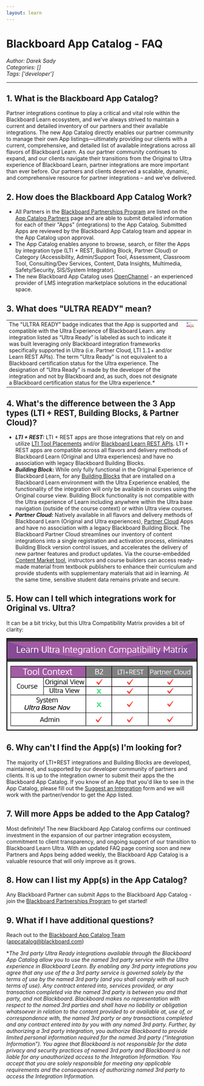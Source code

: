 ```yaml
---
layout: learn
---
```

# Blackboard App Catalog - FAQ
*Author: Darek Sady*  
*Categories: []*  
*Tags: ['developer']*  
<hr />

## 1. What is the Blackboard App Catalog? ##

Partner integrations continue to play a critical and vital role within the Blackboard Learn ecosystem, and we’ve always strived to maintain a current and detailed inventory of our partners and their available integrations. The new App Catalog directly enables our partner community to manage their own App listings—ultimately providing our clients with a current, comprehensive, and detailed list of available integrations across all flavors of Blackboard Learn. As our partner community continues to expand, and our clients navigate their transitions from the Original to Ultra experience of Blackboard Learn, partner integrations are more important than ever before. Our partners and clients deserved a scalable, dynamic, and comprehensive resource for partner integrations – and we’ve delivered.

## 2. How does the Blackboard App Catalog Work?

 - All Partners in the [Blackboard Partnerships Program](https://www.blackboard.com/partnerships/become-a-partner) are listed on the [App Catalog Partners](https://appcatalog.blackboard.com/list-partners/) page and are able to submit detailed information for each of their "Apps" (integrations) to the App Catalog. Submitted Apps are reviewed by the Blackboard App Catalog team and appear in the App Catalog upon approval.
  - The App Catalog enables anyone to browse, search, or filter the Apps by integration type (LTI + REST, Building Block, Partner Cloud) or Category (Accessibility, Admin/Support Tool, Assessment, Classroom Tool, Consulting/Dev Services, Content, Data Insights, Multimedia, Safety/Security, SIS/System Integrator).
 - The new Blackboard App Catalog uses [OpenChannel](https://openchannel.io/) - an experienced provider of LMS integration marketplace solutions in the educational space.

## 3. What does "ULTRA READY" mean?

<table border="0">
  <tr>
    <td valign="top">The "ULTRA READY" badge indicates that the App is supported and compatible with the Ultra Experience of Blackboard Learn. any integration listed as “Ultra Ready” is labeled as such to indicate it was built leveraging only Blackboard integration frameworks specifically supported in Ultra (i.e. Partner Cloud, LTI 1.1+ and/or Learn REST APIs).  The term "Ultra Ready" is not equivalent to a Blackboard certification status for the Ultra experience. The designation of “Ultra Ready” is made by the developer of the integration and not by Blackboard and, as such, does not designate a Blackboard certification status for the Ultra experience.*
  </td>
    <td valign="top">
      <img src="https://raw.githubusercontent.com/blackboard/blackboard.github.io/master/learn/App%20Catalog/ultrarreadytile.png" alt="Example App tile displaying the ULTRA READY tag" title="Example App tile displaying the ULTRA READY tag"/>
    </td>
  </tr>
</table>

## 4. What's the difference between the 3 App types (LTI + REST, Building Blocks, & Partner Cloud)?

 - _**LTI + REST:**_ LTI + REST apps are those integrations that rely on and utilize [LTI Tool Placements](https://help.blackboard.com/Learn/Administrator/SaaS/Integrations/Learning_Tools_Interoperability) and/or [Blackboard Learn REST APIs](https://help.blackboard.com/Learn/Administrator/SaaS/Integrations/Compare_Building_Blocks_and_Rest#why-rest-apis_OTP-1). LTI + REST apps are compatible across all flavors and delivery methods of Blackboard Learn (Original and Ultra experiences) and have no association with legacy Blackboard Building Blocks.
 - _**Building Block:**_ While only fully functional in the Original Experience of Blackboard Learn, for any [Building Blocks](https://help.blackboard.com/Learn/Administrator/SaaS/Building_Blocks) that are installed on a Blackboard Learn environment with the Ultra Experience enabled, the functionality of the integration will only be available in courses using the Original course view. Building Block functionality is not compatible with the Ultra experience of Learn including anywhere within the Ultra base navigation (outside of the course context) or within Ultra view courses.
  - _**Partner Cloud:**_ Natively available in all flavors and delivery methods of Blackboard Learn (Original and Ultra experiences), [Partner Cloud](https://help.blackboard.com/Learn/Administrator/SaaS/Integrations/Content_Market#partner-content-in-the-content-market_OTP-0) Apps and have no association with a legacy Blackboard Building Block. The Blackboard Partner Cloud streamlines our inventory of content integrations into a single registration and activation process, eliminates Building Block version control issues, and accelerates the delivery of new partner features and product updates. Via the course-embedded [Content Market tool](https://help.blackboard.com/Learn/Instructor/Course_Content/Create_Content/Add_Content_From_External_Sources#content-market_OTP-0), instructors and course builders can access ready-made material from textbook publishers to enhance their curriculum and provide students with supplementary materials that aid in learning. At the same time, sensitive student data remains private and secure.

## 5. How can I tell which integrations work for Original vs. Ultra? ##

It can be a bit tricky, but this Ultra Compatibility Matrix provides a bit of clarity:

![Ultra Compatibility Matrix](ultracompmatrix.png "Ultra Compatibility Matrix")

## 6. Why can't I find the App(s) I'm looking for? ##

The majority of LTI+REST integrations and Building Blocks are developed, maintained, and supported by our developer community of partners and clients. It is up to the integration owner to submit their apps the the Blackboard App Catalog. If you know of an App that you'd like to see in the App Catalog, please fill out the [Suggest an Integration](https://go.blackboard.com/suggestanintegration) form and we will work with the partner/vendor to get the App listed.

## 7. Will more Apps be added to the App Catalog? ##

Most definitely! The new Blackboard App Catalog confirms our continued investment in the expansion of our partner integration ecosystem, commitment to client transparency, and ongoing support of our transition to Blackboard Learn Ultra. With an updated FAQ page coming soon and new Partners and Apps being added weekly, the Blackboard App Catalog is a valuable resource that will only improve as it grows.

## 8. How can I list my App(s) in the App Catalog? ##

Any Blackboard Partner can submit Apps to the Blackboard App Catalog - join the [Blackboard Partnerships Program](https://www.blackboard.com/partnerships/become-a-partner) to get started!

## 9. What if I have additional questions? ##

Reach out to the [Blackboard App Catalog Team](mailto:appcatalog@blackboard.com?subject=App%20Catalog%20Question) (appcatalog@blackboard.com)



\**The 3rd party Ultra Ready integrations available through the Blackboard App Catalog allow you to use the named 3rd party service with the Ultra experience in Blackboard Learn. By enabling any 3rd party integrations you agree that any use of the a 3rd party service is governed solely by the terms of use by the named 3rd party (and you shall comply with all such terms of use). Any contract entered into, services provided, or any transaction completed via the named 3rd party is between you and that party, and not Blackboard. Blackboard makes no representation with respect to the named 3rd parties and shall have no liability or obligation whatsoever in relation to the content provided to or available at, use of, or correspondence with, the named 3rd party or any transactions completed and any contract entered into by you with any named 3rd party. Further, by authorizing a 3rd party integration, you authorize Blackboard to provide limited personal information required for the named 3rd party (“Integration Information”). You agree that Blackboard is not responsible for the data privacy and security practices of named 3rd party and Blackboard is not liable for any unauthorized access to the Integration Information. You accept that you are solely responsible for meeting any applicable requirements and the consequences of authorizing named 3rd party to access the Integration Information.*
